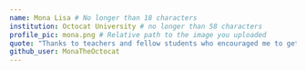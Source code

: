 ```yaml
---
name: Mona Lisa # No longer than 18 characters
institution: Octocat University # no longer than 58 characters
profile_pic: mona.png # Relative path to the image you uploaded
quote: "Thanks to teachers and fellow students who encouraged me to get here. I'm going to miss you all!" # No longer than 100 characters
github_user: MonaTheOctocat
---
```

